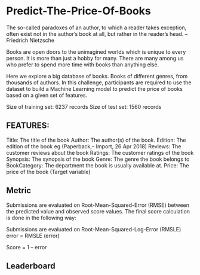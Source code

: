 # Predict-The-Price-Of-Books

The so-called paradoxes of an author, to which a reader takes exception, often exist not in the author’s book at all, but rather in the reader’s head. – Friedrich Nietzsche

Books are open doors to the unimagined worlds which is unique to every person. It is more than just a hobby for many. There are many among us who prefer to spend more time with books than anything else.

Here we explore a big database of books. Books of different genres, from thousands of authors. In this challenge, participants are required to use the dataset to build a Machine Learning model to predict the price of books based on a given set of features.

Size of training set: 6237 records
Size of test set: 1560 records

## FEATURES:
Title: The title of the book
Author: The author(s) of the book.
Edition: The edition of the book eg (Paperback,– Import, 26 Apr 2018)
Reviews: The customer reviews about the book
Ratings: The customer ratings of the book
Synopsis: The synopsis of the book
Genre: The genre the book belongs to
BookCategory: The department the book is usually available at.
Price: The price of the book (Target variable)

## Metric
Submissions are evaluated on Root-Mean-Squared-Error (RMSE) between the predicted value and observed score values. The final score calculation is done in the following way:

Submissions are evaluated on Root-Mean-Squared-Log-Error (RMSLE) error = RMSLE (error)

Score = 1 – error

## Leaderboard
